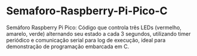 # Semaforo-Raspberry-Pi-Pico-C
Semáforo Raspberry Pi Pico: Código que controla três LEDs (vermelho, amarelo, verde) alternando seu estado a cada 3 segundos, utilizando timer periódico e comunicação serial para log de execução, ideal para demonstração de programação embarcada em C.
